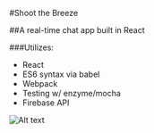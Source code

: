 #Shoot the Breeze

##A real-time chat app built in React

###Utilizes:

* React
* ES6 syntax via babel
* Webpack
* Testing w/ enzyme/mocha
* Firebase API

![Alt text](https://gyazo.com/89574b20134da09b1f6ffc92cbe1055b.png "Screenshot")
